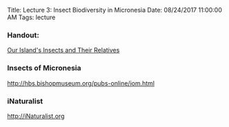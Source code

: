 Title: Lecture 3: Insect Biodiversity in Micronesia
Date: 08/24/2017 11:00:00 AM
Tags: lecture

### Handout:
[Our Island's Insects and Their Relatives](/pdfs/InsectBiology.pdf)

### Insects of Micronesia
<http://hbs.bishopmuseum.org/pubs-online/iom.html>

### iNaturalist
<http://iNaturalist.org>
